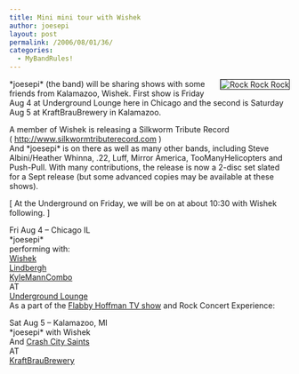 ```yaml
---
title: Mini mini tour with Wishek
author: joesepi
layout: post
permalink: /2006/08/01/36/
categories:
  - MyBandRules!
---
```

<img border="1" align="right" title="Rock Rock Rock" alt="Rock Rock Rock" style="margin: 0px 0px 15px 15px" src="http://www.joesepi.com/gallery/d/46-2/IMG_0826.jpg" />\*joesepi\* (the band) will be sharing shows with some friends from Kalamazoo, Wishek. First show is Friday Aug 4 at Underground Lounge here in Chicago and the second is Saturday Aug 5 at KraftBrauBrewery in Kalamazoo.

A member of Wishek is releasing a Silkworm Tribute Record  
( <a title="SKWM tribute record" target="_blank" href="http://www.silkwormtributerecord.com">http://www.silkwormtributerecord.com</a> )  
And \*joesepi\* is on there as well as many other bands, including Steve Albini/Heather Whinna, .22, Luff, Mirror America, TooManyHelicopters and Push-Pull. With many contributions, the release is now a 2-disc set slated for a Sept release (but some advanced copies may be available at these shows).

[ At the Underground on Friday, we will be on at about 10:30 with Wishek following. ]

Fri Aug 4 &#8211; Chicago IL  
\*joesepi\*  
performing with:  
<a title="Wishek on MySpace" target="_blank" href="http://myspace.com/wishek">Wishek</a>  
<a title="Lindbergh on MySpace" target="_blank" href="http://myspace.com/lindbergh">Lindbergh</a>  
<a title="KMC on MySpace" target="_blank" href="http://myspace.com/kylemanncombo">KyleMannCombo</a>  
AT  
<a title="Site Sucks" target="_blank" href="http://www.ulchicago.com">Underground Lounge</a>  
As a part of the <a title="Flabby on TV" target="_blank" href="http://flabbyhoffman.com/tv.cfm">Flabby Hoffman TV show</a> and Rock Concert Experience:

Sat Aug 5 &#8211; Kalamazoo, MI  
\*joesepi\* with Wishek  
And <a title="Crash City Saints on MySpace" target="_blank" href="http://myspace.com/crashcitysaints">Crash City Saints</a>  
AT  
<a title="KraftBrau Brewery" target="_blank" href="http://www.kraftbraubrewery.com">KraftBrauBrewery</a>